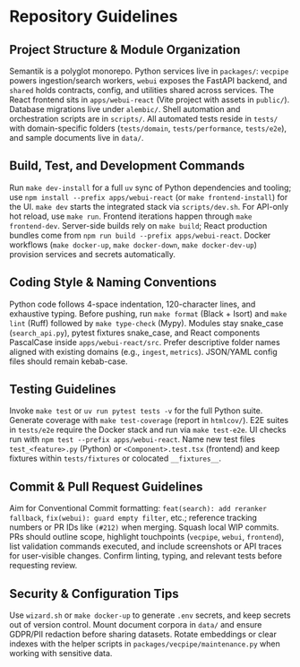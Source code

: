 # Repository Guidelines

## Project Structure & Module Organization
Semantik is a polyglot monorepo. Python services live in `packages/`: `vecpipe` powers ingestion/search workers, `webui` exposes the FastAPI backend, and `shared` holds contracts, config, and utilities shared across services. The React frontend sits in `apps/webui-react` (Vite project with assets in `public/`). Database migrations live under `alembic/`. Shell automation and orchestration scripts are in `scripts/`. All automated tests reside in `tests/` with domain-specific folders (`tests/domain`, `tests/performance`, `tests/e2e`), and sample documents live in `data/`.

## Build, Test, and Development Commands
Run `make dev-install` for a full `uv` sync of Python dependencies and tooling; use `npm install --prefix apps/webui-react` (or `make frontend-install`) for the UI. `make dev` starts the integrated stack via `scripts/dev.sh`. For API-only hot reload, use `make run`. Frontend iterations happen through `make frontend-dev`. Server-side builds rely on `make build`; React production bundles come from `npm run build --prefix apps/webui-react`. Docker workflows (`make docker-up`, `make docker-down`, `make docker-dev-up`) provision services and secrets automatically.

## Coding Style & Naming Conventions
Python code follows 4-space indentation, 120-character lines, and exhaustive typing. Before pushing, run `make format` (Black + Isort) and `make lint` (Ruff) followed by `make type-check` (Mypy). Modules stay snake_case (`search_api.py`), pytest fixtures snake_case, and React components PascalCase inside `apps/webui-react/src`. Prefer descriptive folder names aligned with existing domains (e.g., `ingest`, `metrics`). JSON/YAML config files should remain kebab-case.

## Testing Guidelines
Invoke `make test` or `uv run pytest tests -v` for the full Python suite. Generate coverage with `make test-coverage` (report in `htmlcov/`). E2E suites in `tests/e2e` require the Docker stack and run via `make test-e2e`. UI checks run with `npm test --prefix apps/webui-react`. Name new test files `test_<feature>.py` (Python) or `<Component>.test.tsx` (frontend) and keep fixtures within `tests/fixtures` or colocated `__fixtures__`.

## Commit & Pull Request Guidelines
Aim for Conventional Commit formatting: `feat(search): add reranker fallback`, `fix(webui): guard empty filter`, etc.; reference tracking numbers or PR IDs like `(#212)` when merging. Squash local WIP commits. PRs should outline scope, highlight touchpoints (`vecpipe`, `webui`, `frontend`), list validation commands executed, and include screenshots or API traces for user-visible changes. Confirm linting, typing, and relevant tests before requesting review.

## Security & Configuration Tips
Use `wizard.sh` or `make docker-up` to generate `.env` secrets, and keep secrets out of version control. Mount document corpora in `data/` and ensure GDPR/PII redaction before sharing datasets. Rotate embeddings or clear indexes with the helper scripts in `packages/vecpipe/maintenance.py` when working with sensitive data.

